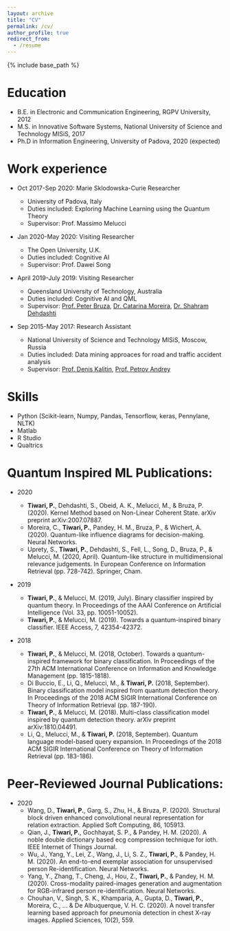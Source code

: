 ```yaml
---
layout: archive
title: "CV"
permalink: /cv/
author_profile: true
redirect_from:
  - /resume
---
```


{% include base_path %}

Education
======
* B.E. in Electronic and Communication Engineering, RGPV University, 2012
* M.S. in Innovative Software Systems, National University of Science and Technology MISiS, 2017
* Ph.D in Information Engineering, University of Padova, 2020 (expected)

Work experience
======
* Oct 2017-Sep 2020: Marie Sklodowska-Curie Researcher
  * University of Padova, Italy
  * Duties included: Exploring Machine Learning using the Quantum Theory 
  * Supervisor: Prof. Massimo Melucci

* Jan 2020-May 2020: Visiting Researcher
  * The Open University, U.K.
  * Duties included: Cognitive AI 
  * Supervisor: Prof. Dawei Song
  
* April 2019-July 2019: Visiting Researcher
  * Queensland University of Technology, Australia
  * Duties included: Cognitive AI and QML
  * Supervisor: [Prof. Peter Bruza](https://scholar.google.it/citations?user=N8QpuP8AAAAJ&hl=en), [Dr. Catarina Moreira](https://scholar.google.it/citations?hl=en&user=nThsEsMAAAAJ), [Dr. Shahram Dehdashti](https://scholar.google.it/citations?hl=en&user=lw18-1UAAAAJ)  
 
* Sep 2015-May 2017: Research Assistant
  * National University of Science and Technology MISiS, Moscow, Russia
  * Duties included: Data mining approaces for road and traffic accident analysis
  * Supervisor: [Prof. Denis Kalitin](https://en.misis.ru/science/community/scientists/international/4583/), [Prof. Petrov Andrey](https://en.misis.ru/science/community/scientists/international/4328/)  
 
Skills
======
* Python (Scikit-learn, Numpy, Pandas, Tensorflow, keras, Pennylane, NLTK)
* Matlab
* R Studio
* Qualtrics

Quantum Inspired ML Publications:
======
* 2020
  * <b>Tiwari, P.</b>, Dehdashti, S., Obeid, A. K., Melucci, M., & Bruza, P. (2020). Kernel Method based on Non-Linear Coherent State. arXiv preprint arXiv:2007.07887.
  * Moreira, C., <b>Tiwari, P.</b>, Pandey, H. M., Bruza, P., & Wichert, A. (2020). Quantum-like influence diagrams for decision-making. Neural Networks.
  * Uprety, S., <b>Tiwari, P.</b>, Dehdashti, S., Fell, L., Song, D., Bruza, P., & Melucci, M. (2020, April). Quantum-like structure in multidimensional relevance judgements. In European Conference on Information Retrieval (pp. 728-742). Springer, Cham.

* 2019
  * <b>Tiwari, P.</b>, & Melucci, M. (2019, July). Binary classifier inspired by quantum theory. In Proceedings of the AAAI Conference on Artificial Intelligence (Vol. 33, pp. 10051-10052).
  * <b>Tiwari, P.</b>, & Melucci, M. (2019). Towards a quantum-inspired binary classifier. IEEE Access, 7, 42354-42372.
  
* 2018
  * <b>Tiwari, P.</b>, & Melucci, M. (2018, October). Towards a quantum-inspired framework for binary classification. In Proceedings of the 27th ACM International Conference on Information and Knowledge Management (pp. 1815-1818).
  * Di Buccio, E., Li, Q., Melucci, M., & <b>Tiwari, P.</b> (2018, September). Binary classification model inspired from quantum detection theory. In Proceedings of the 2018 ACM SIGIR International Conference on Theory of Information Retrieval (pp. 187-190).
  * <b>Tiwari, P.</b>, & Melucci, M. (2018). Multi-class classification model inspired by quantum detection theory. arXiv preprint arXiv:1810.04491.
  * Li, Q., Melucci, M., & <b>Tiwari, P.</b> (2018, September). Quantum language model-based query expansion. In Proceedings of the 2018 ACM SIGIR International Conference on Theory of Information Retrieval (pp. 183-186).
  
Peer-Reviewed Journal Publications:
======
* 2020
  * Wang, D., <b>Tiwari, P.</b>, Garg, S., Zhu, H., & Bruza, P. (2020). Structural block driven enhanced convolutional neural representation for relation extraction. Applied Soft Computing, 86, 105913.
  * Qian, J., <b>Tiwari, P.</b>, Gochhayat, S. P., & Pandey, H. M. (2020). A noble double dictionary based ecg compression technique for ioth. IEEE Internet of Things Journal.
  * Wu, J., Yang, Y., Lei, Z., Wang, J., Li, S. Z., <b>Tiwari, P.</b>, & Pandey, H. M. (2020). An end-to-end exemplar association for unsupervised person Re-identification. Neural Networks.
  * Yang, Y., Zhang, T., Cheng, J., Hou, Z., <b>Tiwari, P.</b>, & Pandey, H. M. (2020). Cross-modality paired-images generation and augmentation for RGB-infrared person re-identification. Neural Networks.
  * Chouhan, V., Singh, S. K., Khamparia, A., Gupta, D., <b>Tiwari, P.</b>, Moreira, C., ... & De Albuquerque, V. H. C. (2020). A novel transfer learning based approach for pneumonia detection in chest X-ray images. Applied Sciences, 10(2), 559.
